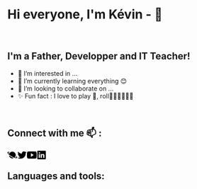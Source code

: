 # Hi everyone, I'm Kévin - 👋

<br>

## I'm a Father, Developper and IT Teacher!
- 👀 I’m interested in ...
- 🌱 I’m currently learning everything 😊
- 💞️ I’m looking to collaborate on ...
- ✨ Fun fact : I love to play 🥁, roll🥋🏄‍♂️🎣🌊⛵

<br>

## Connect with me 📫 :
[<img align="left" alt="kevin | website" width="22px" src="https://github.com/ionic-team/ionicons/blob/master/src/svg/planet-sharp.svg" />][website]
[<img align="left" alt="kevin | twitter" width="22px" src="https://github.com/ionic-team/ionicons/blob/master/src/svg/logo-twitter.svg" />][twitter]
[<img align="left" alt="kevin | youtube" width="22px" src="https://github.com/ionic-team/ionicons/blob/master/src/svg/logo-youtube.svg" />][youtube]
[<img align="left" alt="kevin | linkedin" width="22px" src="https://github.com/ionic-team/ionicons/blob/master/src/svg/logo-linkedin.svg" />][linkedin]

<br>

## Languages and tools:




[website]:#
[twitter]: https://twitter.com
[youtube]: https://youtube.com
[linkedin]: https://linkedin.com
